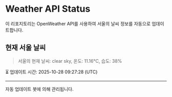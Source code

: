 
# Weather API Status

이 리포지토리는 OpenWeather API를 사용하여 서울의 날씨 정보를 자동으로 업데이트합니다.

## 현재 서울 날씨
> 서울의 현재 날씨: clear sky, 온도: 11.16°C, 습도: 38%

⏳ 업데이트 시간: 2025-10-28 09:27:28 (UTC)

---
자동 업데이트 봇에 의해 관리됩니다.
